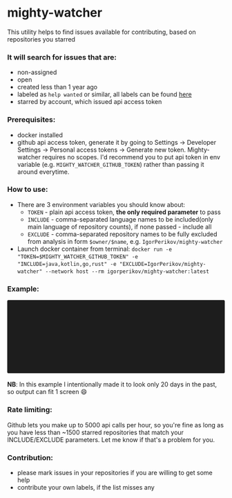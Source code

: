 # mighty-watcher
This utility helps to find issues available for contributing, based on repositories you starred

### It will search for issues that are:
 - non-assigned 
 - open
 - created less than 1 year ago
 - labeled as `help wanted` or similar, all labels can be found [here](/src/main/resources/labels)
 - starred by account, which issued api access token 

### Prerequisites:
 - docker installed
 - github api access token, generate it by going to Settings -> Developer Settings -> Personal access tokens -> Generate new token.
  Mighty-watcher requires no scopes. 
  I'd recommend you to put api token in env variable (e.g. `MIGHTY_WATCHER_GITHUB_TOKEN`) rather than passing it around everytime.  

### How to use:
 - There are 3 environment variables you should know about:
   - `TOKEN` - plain api access token, **the only required parameter** to pass
   - `INCLUDE` - comma-separated language names to be included(only main language of repository counts), if none passed - include all 
   - `EXCLUDE` - comma-separated repository names to be fully excluded from analysis in form `$owner/$name`, e.g. `IgorPerikov/mighty-watcher`
 - Launch docker container from terminal: 
 `docker run -e "TOKEN=$MIGHTY_WATCHER_GITHUB_TOKEN" -e "INCLUDE=java,kotlin,go,rust" -e "EXCLUDE=IgorPerikov/mighty-watcher" --network host --rm igorperikov/mighty-watcher:latest`

### Example:
<p align="center"><img src="/docs/example.gif?raw=true"/></p>

**NB**: In this example I intentionally made it to look only 20 days in the past, so output can fit 1 screen :smile:

### Rate limiting:
Github lets you make up to 5000 api calls per hour, so you're fine as long as you have less than ~1500 starred repositories
that match your INCLUDE/EXCLUDE parameters. Let me know if that's a problem for you.

### Contribution:
 - please mark issues in your repositories if you are willing to get some help
 - contribute your own labels, if the list misses any

